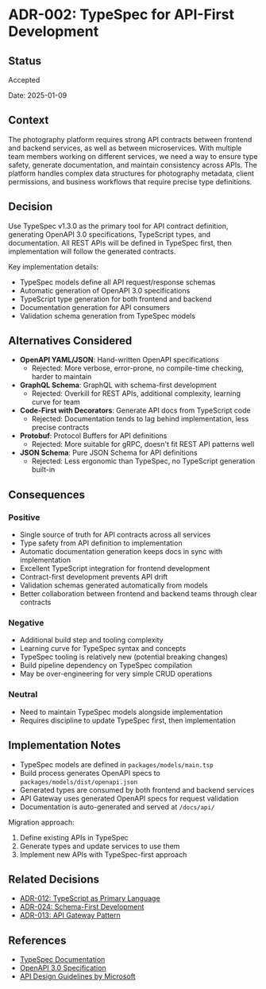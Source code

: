 # ADR-002: TypeSpec for API-First Development

## Status
Accepted

Date: 2025-01-09

## Context
The photography platform requires strong API contracts between frontend and backend services, as well as between microservices. With multiple team members working on different services, we need a way to ensure type safety, generate documentation, and maintain consistency across APIs. The platform handles complex data structures for photography metadata, client permissions, and business workflows that require precise type definitions.

## Decision
Use TypeSpec v1.3.0 as the primary tool for API contract definition, generating OpenAPI 3.0 specifications, TypeScript types, and documentation. All REST APIs will be defined in TypeSpec first, then implementation will follow the generated contracts.

Key implementation details:
- TypeSpec models define all API request/response schemas
- Automatic generation of OpenAPI 3.0 specifications
- TypeScript type generation for both frontend and backend
- Documentation generation for API consumers
- Validation schema generation from TypeSpec models

## Alternatives Considered

- **OpenAPI YAML/JSON**: Hand-written OpenAPI specifications
  - Rejected: More verbose, error-prone, no compile-time checking, harder to maintain
- **GraphQL Schema**: GraphQL with schema-first development
  - Rejected: Overkill for REST APIs, additional complexity, learning curve for team
- **Code-First with Decorators**: Generate API docs from TypeScript code
  - Rejected: Documentation tends to lag behind implementation, less precise contracts
- **Protobuf**: Protocol Buffers for API definitions
  - Rejected: More suitable for gRPC, doesn't fit REST API patterns well
- **JSON Schema**: Pure JSON Schema for API definitions
  - Rejected: Less ergonomic than TypeSpec, no TypeScript generation built-in

## Consequences

### Positive
- Single source of truth for API contracts across all services
- Type safety from API definition to implementation
- Automatic documentation generation keeps docs in sync with implementation
- Excellent TypeScript integration for frontend development
- Contract-first development prevents API drift
- Validation schemas generated automatically from models
- Better collaboration between frontend and backend teams through clear contracts

### Negative
- Additional build step and tooling complexity
- Learning curve for TypeSpec syntax and concepts
- TypeSpec tooling is relatively new (potential breaking changes)
- Build pipeline dependency on TypeSpec compilation
- May be over-engineering for very simple CRUD operations

### Neutral
- Need to maintain TypeSpec models alongside implementation
- Requires discipline to update TypeSpec first, then implementation

## Implementation Notes
- TypeSpec models are defined in `packages/models/main.tsp`
- Build process generates OpenAPI specs to `packages/models/dist/openapi.json`
- Generated types are consumed by both frontend and backend services
- API Gateway uses generated OpenAPI specs for request validation
- Documentation is auto-generated and served at `/docs/api/`

Migration approach:
1. Define existing APIs in TypeSpec
2. Generate types and update services to use them
3. Implement new APIs with TypeSpec-first approach

## Related Decisions
- [ADR-012: TypeScript as Primary Language](./adr-012-typescript-language.md)
- [ADR-024: Schema-First Development](./adr-024-schema-first-development.md)
- [ADR-013: API Gateway Pattern](./adr-013-api-gateway-pattern.md)

## References
- [TypeSpec Documentation](https://typespec.io/)
- [OpenAPI 3.0 Specification](https://spec.openapis.org/oas/v3.0.3)
- [API Design Guidelines by Microsoft](https://github.com/Microsoft/api-guidelines)